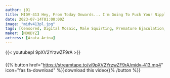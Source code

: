 ```yaml
---
author: j91
title: MIDV-413 Hey, From Today Onwards... I'm Going To Fuck Your Nipples! & Pursuit Male Tide! No Matter Where You Go
date: 2023-07-14T01:00:00Z
image: "midv413pl.jpg"
tags: [Censored, Digital Mosaic, Male Squirting, Premature Ejaculation, Slender, Slut, Solowork, Submissive Men]
maker: [MOODYZ]
actress: [Arata Arina]
---
```



{{< youtubepl 9pXV2YrzwZF9rA >}}
###

{{% button href="https://streamtape.to/v/9pXV2YrzwZF9rA/midv-413.mp4" icon="fas fa-download" %}}download this video{{% /button %}}


